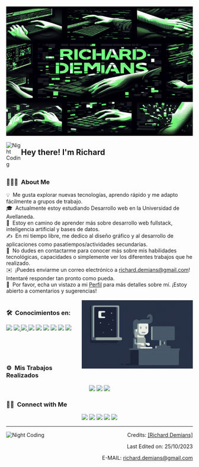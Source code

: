 <a href="https://github.com/Eva-U2"><img alt="Richard Demians" src="RICHARD-DEMIANS.jpg" height="350px" position="center" width='900' /></a>

<img alt="Night Coding" src="./assets/Hand%20Wave.gif" width='40' align="left"/><h2>Hey there! I'm Richard</h2>

<!-- ## 👋 &nbsp;Hola, soy Richard -->
<br>

### 👨🏻‍💻 &nbsp;About Me
💡 &nbsp;Me gusta explorar nuevas tecnologías, aprendo rápido y me adapto fácilmente a grupos de trabajo.\
🎓 &nbsp;Actualmente estoy estudiando Desarrollo web en la Universidad de Avellaneda.\
🌱 &nbsp;Estoy en camino de aprender más sobre desarrollo web fullstack, inteligencia artificial y bases de datos.\
✍️ &nbsp;En mi tiempo libre, me dedico al diseño gráfico y al desarrollo de aplicaciones como pasatiempos/actividades secundarias.\
💬 &nbsp;No dudes en contactarme para conocer más sobre mis habilidades tecnológicas, capacidades o simplemente ver los diferentes trabajos que he realizado.\
✉️ &nbsp;¡Puedes enviarme un correo electrónico a richard.demians@gmail.com! Intentaré responder tan pronto como pueda.\
📄 &nbsp;Por favor, echa un vistazo a mi [Perfil](https://github.com/Eva-U2) para más detalles sobre mí. ¡Estoy abierto a comentarios y sugerencias!
<br>
<br>
<img alt="Night Coding" src="https://raw.githubusercontent.com/AVS1508/AVS1508/master/assets/Night-Coding.gif" align="right"/>
### 🛠 &nbsp;Conocimientos en:
<a href="https://www.python.org/"><img src="https://cdn3.iconfinder.com/data/icons/logos-and-brands-adobe/512/267_Python-512.png" width="50px"/></a>
<a href="https://developer.mozilla.org/es/docs/Learn/JavaScript/First_steps/What_is_JavaScript"><img src="https://eva02.netlify.app/media/marcas3.png" width="40px"/>
<a href="https://react.dev/"><img src="https://www.alltechbuzz.net/wp-content/uploads/2020/05/word-image-2-472x420.png" width="50px"/>
<a href="https://developer.mozilla.org/es/docs/Web/HTML"><img src="https://eva02.netlify.app/media/marcas1.png" width="50px"/></a>
<a href="https://developer.mozilla.org/es/docs/Learn/Getting_started_with_the_web/CSS_basics"><img src="https://eva02.netlify.app/media/marcas2.png" width="50px"/></a>
<a href="https://git-scm.com/"><img src="https://ahmadsalahuddeen.github.io/testwebsiteswalah/img/favicons/pngegg.png" width="50px"/></a>
<a href="https://github.com/"><img src="https://eva02.netlify.app/media/marcas7.png" width="50px"/></a>
<a href="https://code.visualstudio.com/"><img src="https://eva02.netlify.app/media/marcas4.png" width="50px"/></a>
<a href="https://app.netlify.com/"><img src="https://eva02.netlify.app/media/marcas8.png" width="50px"/></a>

<br>
<br>
<br>

### ⚙️ &nbsp;Mis Trabajos Realizados
<p align="center">
  <a href="https://fgrefrigeracion.netlify.app/"><img height="133em" src="https://eva02.netlify.app/media/imgs/FG-REFRIGERACION.jpeg"/></a>
  <a href="https://fotones.netlify.app/"><img height="133em" src="https://eva02.netlify.app/media/imgs/FOTONES.jpeg"/></a>
  <a href="https://eva02.netlify.app/"><img height="133em" src="https://eva02.netlify.app/media/imgs/EVA-02.jpeg"/></a>
</p>

### 🤝🏻 &nbsp;Connect with Me

<p align="center">
<a href="https://github.com/Eva-U2"><img src="https://img.shields.io/badge/-Richard Demians-3423A6?style=flat&logo=Google-Chrome&logoColor=white"/></a>
<a href="https://github.com/Eva-U2"><img src="https://img.shields.io/badge/-Richard Demians-0077B5?style=flat&logo=Linkedin&logoColor=white"/></a>
<a href="mailto:richard.demians@gmail.com"><img src="https://img.shields.io/badge/-Richard Demians-D14836?style=flat&logo=Gmail&logoColor=white"/></a>
<a href="https://github.com/Eva-U2"><img src="https://img.shields.io/badge/-Richard Demians__-E4405F?style=flat&logo=Instagram&logoColor=white"/></a>
<a href="https://github.com/Eva-U2"><img src="https://img.shields.io/badge/-Richard Demians-1877F2?style=flat&logo=Facebook&logoColor=white"/></a>
</p>

-----
<img alt="Night Coding" src="https://i.pinimg.com/originals/13/b2/fb/13b2fb4d9866d4e1611edd6e667af31e.gif" align="left"/>
<div align="right">
 <p> Credits: <a href="https://github.com/Eva-U2">[Richard Demians]</a></p>
 <p> Last Edited on: 25/10/2023 </p>
 <p> E-MAIL: <a href="mailto:richard.demians@gmail.com">richard.demians@gmail.com</a></p>
</div>

